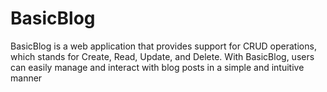 # BasicBlog
BasicBlog is a web application that provides support for CRUD operations, which stands for Create, Read, Update, and Delete. With BasicBlog, users can easily manage and interact with blog posts in a simple and intuitive manner
